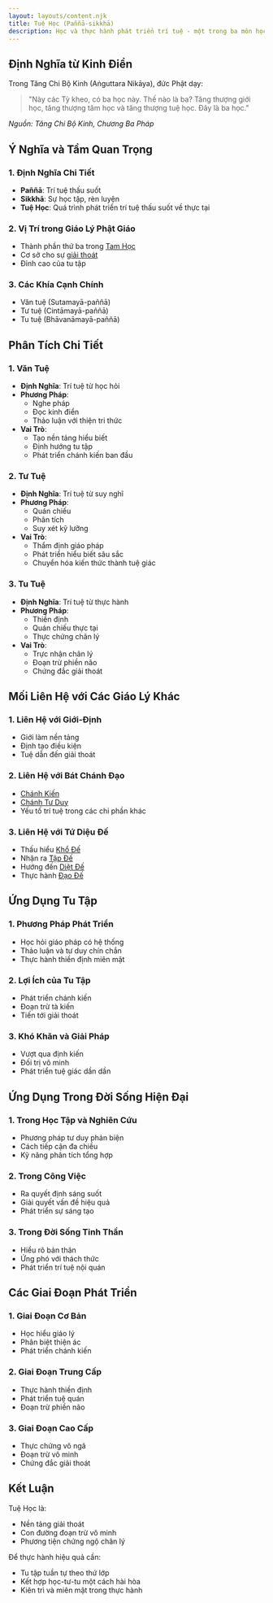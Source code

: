 ```yaml
---
layout: layouts/content.njk
title: Tuệ Học (Paññā-sikkhā)
description: Học và thực hành phát triển trí tuệ - một trong ba môn học chính yếu trên con đường giải thoát
---
```


## Định Nghĩa từ Kinh Điển

Trong Tăng Chi Bộ Kinh (Aṅguttara Nikāya), đức Phật dạy:

> "Này các Tỳ kheo, có ba học này. Thế nào là ba? Tăng thượng giới học, tăng thượng tâm học và tăng thượng tuệ học. Đây là ba học."

*Nguồn: Tăng Chi Bộ Kinh, Chương Ba Pháp*

## Ý Nghĩa và Tầm Quan Trọng

### 1. Định Nghĩa Chi Tiết
- **Paññā**: Trí tuệ thấu suốt
- **Sikkhā**: Sự học tập, rèn luyện
- **Tuệ Học**: Quá trình phát triển trí tuệ thấu suốt về thực tại

### 2. Vị Trí trong Giáo Lý Phật Giáo
- Thành phần thứ ba trong [Tam Học](/content/tam-hoc/)
- Cơ sở cho sự [giải thoát](/content/niet-ban/)
- Đỉnh cao của tu tập

### 3. Các Khía Cạnh Chính
- Văn tuệ (Sutamayā-paññā)
- Tư tuệ (Cintāmayā-paññā)
- Tu tuệ (Bhāvanāmayā-paññā)

## Phân Tích Chi Tiết

### 1. Văn Tuệ
- **Định Nghĩa**: Trí tuệ từ học hỏi
- **Phương Pháp**:
  - Nghe pháp
  - Đọc kinh điển
  - Thảo luận với thiện tri thức
- **Vai Trò**:
  - Tạo nền tảng hiểu biết
  - Định hướng tu tập
  - Phát triển chánh kiến ban đầu

### 2. Tư Tuệ
- **Định Nghĩa**: Trí tuệ từ suy nghĩ
- **Phương Pháp**:
  - Quán chiếu
  - Phân tích
  - Suy xét kỹ lưỡng
- **Vai Trò**:
  - Thẩm định giáo pháp
  - Phát triển hiểu biết sâu sắc
  - Chuyển hóa kiến thức thành tuệ giác

### 3. Tu Tuệ
- **Định Nghĩa**: Trí tuệ từ thực hành
- **Phương Pháp**:
  - Thiền định
  - Quán chiếu thực tại
  - Thực chứng chân lý
- **Vai Trò**:
  - Trực nhận chân lý
  - Đoạn trừ phiền não
  - Chứng đắc giải thoát

## Mối Liên Hệ với Các Giáo Lý Khác

### 1. Liên Hệ với Giới-Định
- Giới làm nền tảng
- Định tạo điều kiện
- Tuệ dẫn đến giải thoát

### 2. Liên Hệ với Bát Chánh Đạo
- [Chánh Kiến](/content/chanh-kien/)
- [Chánh Tư Duy](/content/chanh-tu-duy/)
- Yếu tố trí tuệ trong các chi phần khác

### 3. Liên Hệ với Tứ Diệu Đế
- Thấu hiểu [Khổ Đế](/content/kho-de/)
- Nhận ra [Tập Đế](/content/tap-de/)
- Hướng đến [Diệt Đế](/content/diet-de/)
- Thực hành [Đạo Đế](/content/bat-chanh-dao/)

## Ứng Dụng Tu Tập

### 1. Phương Pháp Phát Triển
- Học hỏi giáo pháp có hệ thống
- Thảo luận và tư duy chín chắn
- Thực hành thiền định miên mật

### 2. Lợi Ích của Tu Tập
- Phát triển chánh kiến
- Đoạn trừ tà kiến
- Tiến tới giải thoát

### 3. Khó Khăn và Giải Pháp
- Vượt qua định kiến
- Đối trị vô minh
- Phát triển tuệ giác dần dần

## Ứng Dụng Trong Đời Sống Hiện Đại

### 1. Trong Học Tập và Nghiên Cứu
- Phương pháp tư duy phản biện
- Cách tiếp cận đa chiều
- Kỹ năng phân tích tổng hợp

### 2. Trong Công Việc
- Ra quyết định sáng suốt
- Giải quyết vấn đề hiệu quả
- Phát triển sự sáng tạo

### 3. Trong Đời Sống Tinh Thần
- Hiểu rõ bản thân
- Ứng phó với thách thức
- Phát triển trí tuệ nội quán

## Các Giai Đoạn Phát Triển

### 1. Giai Đoạn Cơ Bản
- Học hiểu giáo lý
- Phân biệt thiện ác
- Phát triển chánh kiến

### 2. Giai Đoạn Trung Cấp
- Thực hành thiền định
- Phát triển tuệ quán
- Đoạn trừ phiền não

### 3. Giai Đoạn Cao Cấp
- Thực chứng vô ngã
- Đoạn trừ vô minh
- Chứng đắc giải thoát

## Kết Luận

Tuệ Học là:
- Nền tảng giải thoát
- Con đường đoạn trừ vô minh
- Phương tiện chứng ngộ chân lý

Để thực hành hiệu quả cần:
- Tu tập tuần tự theo thứ lớp
- Kết hợp học-tư-tu một cách hài hòa
- Kiên trì và miên mật trong thực hành
